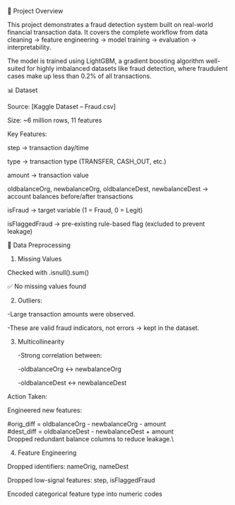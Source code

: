 📌 Project Overview

This project demonstrates a fraud detection system built on real-world financial transaction data. It covers the complete workflow from data cleaning → feature engineering → model training → evaluation → interpretability.

The model is trained using LightGBM, a gradient boosting algorithm well-suited for highly imbalanced datasets like fraud detection, where fraudulent cases make up less than 0.2% of all transactions.

📊 Dataset

Source: [Kaggle Dataset – Fraud.csv]

Size: ~6 million rows, 11 features

Key Features:

step → transaction day/time

type → transaction type (TRANSFER, CASH_OUT, etc.)

amount → transaction value

oldbalanceOrg, newbalanceOrg, oldbalanceDest, newbalanceDest → account balances before/after transactions

isFraud → target variable (1 = Fraud, 0 = Legit)

isFlaggedFraud → pre-existing rule-based flag (excluded to prevent leakage)

🔧 Data Preprocessing
1. Missing Values

Checked with .isnull().sum()

✅ No missing values found

2. Outliers:

-Large transaction amounts were observed.

-These are valid fraud indicators, not errors → kept in the dataset.

3. Multicollinearity

   -Strong correlation between:

   -oldbalanceOrg ↔ newbalanceOrg

   -oldbalanceDest ↔ newbalanceDest

Action Taken:

Engineered new features:

#orig_diff = oldbalanceOrg - newbalanceOrg - amount\
#dest_diff = oldbalanceDest - newbalanceDest + amount\
Dropped redundant balance columns to reduce leakage.\

4. Feature Engineering

  Dropped identifiers: nameOrig, nameDest

  Dropped low-signal features: step, isFlaggedFraud

 Encoded categorical feature type into numeric codes

